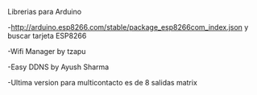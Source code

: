 Librerias para Arduino

-http://arduino.esp8266.com/stable/package_esp8266com_index.json y buscar tarjeta ESP8266

-Wifi Manager by tzapu

-Easy DDNS by Ayush Sharma

-Ultima version para multicontacto es de 8 salidas matrix
